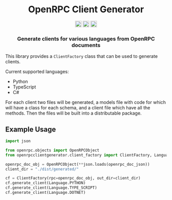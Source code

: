 <div align=center>
<!-- Title: -->
  <h1>OpenRPC Client Generator</h1>
<!-- Labels: -->
  <!-- First row: -->
  <img src="https://img.shields.io/badge/License-AGPL%20v3-blue.svg"
   height="20"
   alt="License: AGPL v3">
  <img src="https://img.shields.io/badge/code%20style-black-000000.svg"
   height="20"
   alt="Code style: black">
  <a href="https://gitlab.com/mburkard/openrpc-client-generator/-/blob/main/CONTRIBUTING.md">
    <img src="https://img.shields.io/static/v1.svg?label=Contributions&message=Welcome&color=2267a0"
     height="20"
     alt="Contributions Welcome">
  </a>
  <h3>Generate clients for various languages from OpenRPC documents</h3>
</div>

This library provides a `ClientFactory` class that can be used to
generate clients.

Current supported languages:
- Python
- TypeScript
- C#

For each client two files will be generated, a models file with code for
which will have a class for each schema, and a client file which have
all the methods. Then the files will be built into a distributable
package.

## Example Usage

```python
import json

from openrpc.objects import OpenRPCObject
from openrpcclientgenerator.client_factory import ClientFactory, Language

openrpc_doc_obj = OpenRPCObject(**json.loads(openrpc_doc_json))
client_dir = "./dist/generated/"

cf = ClientFactory(rpc=openrpc_doc_obj, out_dir=client_dir)
cf.generate_client(Language.PYTHON)
cf.generate_client(Language.TYPE_SCRIPT)
cf.generate_client(Language.DOTNET)
```
